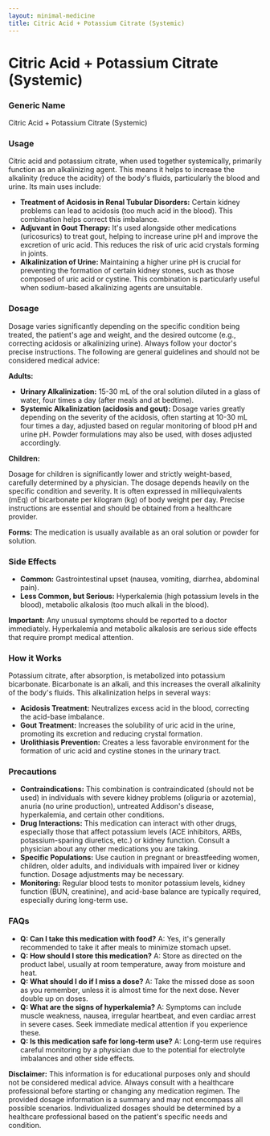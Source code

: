 ```yaml
---
layout: minimal-medicine
title: Citric Acid + Potassium Citrate (Systemic)
---
```


# Citric Acid + Potassium Citrate (Systemic)
### Generic Name
Citric Acid + Potassium Citrate (Systemic)

### Usage

Citric acid and potassium citrate, when used together systemically, primarily function as an alkalinizing agent.  This means it helps to increase the alkalinity (reduce the acidity) of the body's fluids, particularly the blood and urine. Its main uses include:

* **Treatment of Acidosis in Renal Tubular Disorders:**  Certain kidney problems can lead to acidosis (too much acid in the blood). This combination helps correct this imbalance.
* **Adjuvant in Gout Therapy:**  It's used alongside other medications (uricosurics) to treat gout, helping to increase urine pH and improve the excretion of uric acid.  This reduces the risk of uric acid crystals forming in joints.
* **Alkalinization of Urine:**  Maintaining a higher urine pH is crucial for preventing the formation of certain kidney stones, such as those composed of uric acid or cystine. This combination is particularly useful when sodium-based alkalinizing agents are unsuitable.


### Dosage

Dosage varies significantly depending on the specific condition being treated, the patient's age and weight, and the desired outcome (e.g., correcting acidosis or alkalinizing urine).  Always follow your doctor's precise instructions. The following are general guidelines and should not be considered medical advice:


**Adults:**

* **Urinary Alkalinization:**  15-30 mL of the oral solution diluted in a glass of water, four times a day (after meals and at bedtime).
* **Systemic Alkalinization (acidosis and gout):** Dosage varies greatly depending on the severity of the acidosis, often starting at 10-30 mL four times a day, adjusted based on regular monitoring of blood pH and urine pH.  Powder formulations may also be used, with doses adjusted accordingly.

**Children:**

Dosage for children is significantly lower and strictly weight-based, carefully determined by a physician. The dosage depends heavily on the specific condition and severity. It is often expressed in milliequivalents (mEq) of bicarbonate per kilogram (kg) of body weight per day.  Precise instructions are essential and should be obtained from a healthcare provider.



**Forms:** The medication is usually available as an oral solution or powder for solution.


### Side Effects

* **Common:** Gastrointestinal upset (nausea, vomiting, diarrhea, abdominal pain).
* **Less Common, but Serious:** Hyperkalemia (high potassium levels in the blood), metabolic alkalosis (too much alkali in the blood).

**Important:** Any unusual symptoms should be reported to a doctor immediately.  Hyperkalemia and metabolic alkalosis are serious side effects that require prompt medical attention.

### How it Works

Potassium citrate, after absorption, is metabolized into potassium bicarbonate. Bicarbonate is an alkali, and this increases the overall alkalinity of the body's fluids. This alkalinization helps in several ways:

* **Acidosis Treatment:** Neutralizes excess acid in the blood, correcting the acid-base imbalance.
* **Gout Treatment:** Increases the solubility of uric acid in the urine, promoting its excretion and reducing crystal formation.
* **Urolithiasis Prevention:** Creates a less favorable environment for the formation of uric acid and cystine stones in the urinary tract.


### Precautions

* **Contraindications:** This combination is contraindicated (should not be used) in individuals with severe kidney problems (oliguria or azotemia), anuria (no urine production), untreated Addison's disease, hyperkalemia, and certain other conditions.
* **Drug Interactions:**  This medication can interact with other drugs, especially those that affect potassium levels (ACE inhibitors, ARBs, potassium-sparing diuretics, etc.) or kidney function. Consult a physician about any other medications you are taking.
* **Specific Populations:**  Use caution in pregnant or breastfeeding women, children, older adults, and individuals with impaired liver or kidney function.  Dosage adjustments may be necessary.
* **Monitoring:** Regular blood tests to monitor potassium levels, kidney function (BUN, creatinine), and acid-base balance are typically required, especially during long-term use.


### FAQs

* **Q: Can I take this medication with food?** A: Yes, it's generally recommended to take it after meals to minimize stomach upset.
* **Q: How should I store this medication?** A: Store as directed on the product label, usually at room temperature, away from moisture and heat.
* **Q: What should I do if I miss a dose?** A: Take the missed dose as soon as you remember, unless it is almost time for the next dose.  Never double up on doses.
* **Q: What are the signs of hyperkalemia?** A: Symptoms can include muscle weakness, nausea, irregular heartbeat, and even cardiac arrest in severe cases. Seek immediate medical attention if you experience these.
* **Q:  Is this medication safe for long-term use?** A: Long-term use requires careful monitoring by a physician due to the potential for electrolyte imbalances and other side effects.


**Disclaimer:** This information is for educational purposes only and should not be considered medical advice. Always consult with a healthcare professional before starting or changing any medication regimen.  The provided dosage information is a summary and may not encompass all possible scenarios. Individualized dosages should be determined by a healthcare professional based on the patient's specific needs and condition.
